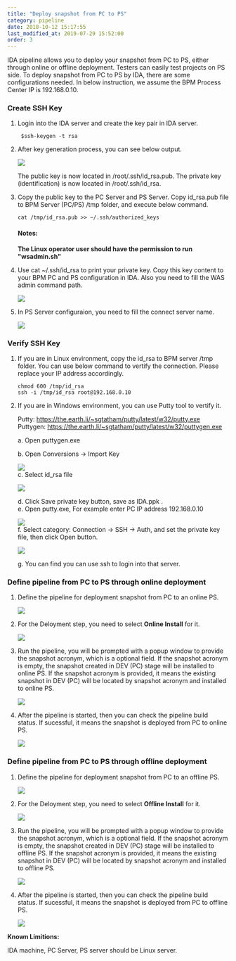 ```yaml
---
title: "Deploy snapshot from PC to PS"
category: pipeline
date: 2018-10-12 15:17:55
last_modified_at: 2019-07-29 15:52:00
order: 3
---
```


IDA pipeline allows you to deploy your snapshot from PC to PS, either through online or offline deployment. Testers can easily test projects on PS side. To deploy snapshot from PC to PS by IDA, there are some configurations needed. In below instruction, we assume the BPM Process Center IP is 192.168.0.10.

### Create SSH Key

1. Login into the IDA server and create the key pair in IDA server.

    ```  
     $ssh-keygen -t rsa

    ```  

2. After key generation process, you can see below output.

   ![][pipeline_sshkey]

   The public key is now located in /root/.ssh/id_rsa.pub. The private key (identification) is now located in  /root/.ssh/id_rsa.


3. Copy the public key to the PC Server and PS Server. Copy id_rsa.pub file to BPM Server (PC/PS) /tmp folder, and execute below command.


   ```  
   cat /tmp/id_rsa.pub >> ~/.ssh/authorized_keys   

   ```
   #### Notes:

   **The Linux operator user should have the permission to run "wsadmin.sh"**


4. Use cat ~/.ssh/id_rsa to print your private key. Copy this key content to your BPM PC and PS configuration in IDA. Also you need to fill the  WAS admin command path.

    ![][pipeline_bpmconfiguration]

5. In PS Server configuraion, you need to fill the connect server name.

     ![][pipeline_servername]

### Verify SSH Key

1. If you are in Linux environment, copy the id_rsa to BPM server /tmp folder. You can use below command to vertify the connection. Please replace your IP address accordingly.

    ```     
   chmod 600 /tmp/id_rsa
   ssh -i /tmp/id_rsa root@192.168.0.10
   ```
2. If you are in Windows environment, you can use Putty tool to vertify it.

   Putty: https://the.earth.li/~sgtatham/putty/latest/w32/putty.exe   
   Puttygen: https://the.earth.li/~sgtatham/putty/latest/w32/puttygen.exe    

   a. Open puttygen.exe

   b. Open Conversions -> Import Key

     ![][puttyKeyGen]   
   c. Select id_rsa file

     ![][PrivateKeyGen]   

   d. Click Save private key button, save as IDA.ppk .   
   e. Open putty.exe, For example enter PC IP address 192.168.0.10     

     ![][putty]     
   f. Select category: Connection -> SSH -> Auth, and set the private key file, then click Open button.   

     ![][puttyAuth]

   g. You can find you can use ssh to login into that server.

### Define pipeline from PC to PS through online deployment

1. Define the pipeline for deployment snapshot from PC to an online PS.

   ![][pipeline_pstops]

2. For the Deloyment step, you need to select **Online Install** for it.

   ![][pipeline_online_deploy]

3. Run the pipeline, you will be prompted with a popup window to provide the snapshot acronym, which is a optional field. If the snapshot acronym is empty, the snapshot created in DEV (PC) stage will be installed to online PS. If the snapshot acronym is provided, it means the existing snapshot in DEV (PC) will be located by snapshot acronym and installed to online PS.

   ![][pipeline_run_online_deploy]

4. After the pipeline is started, then you can check the pipeline build status. If sucessful, it means the snapshot is deployed from PC to online PS.

   ![][pipeline_pcdeployps]

### Define pipeline from PC to PS through offline deployment

1. Define the pipeline for deployment snapshot from PC to an offline PS.

   ![][pipeline_pc_to_ps_offline]

2. For the Deloyment step, you need to select **Offline Install** for it.

   ![][pipeline_offline_deploy]

3. Run the pipeline, you will be prompted with a popup window to provide the snapshot acronym, which is a optional field. If the snapshot acronym is empty, the snapshot created in DEV (PC) stage will be installed to offline PS. If the snapshot acronym is provided, it means the existing snapshot in DEV (PC) will be located by snapshot acronym and installed to offline PS.

   ![][pipeline_run_online_deploy]

4. After the pipeline is started, then you can check the pipeline build status. If sucessful, it means the snapshot is deployed from PC to offline PS.

   ![][pipeline_pcdeployps_offline]

 **Known Limitions:**     

 IDA machine, PC Server, PS server should be Linux server.  

[pipeline_sshkey]: ../images/pipeline/pipeline_sshkey.png
[pipeline_bpmconfiguration]: ../images/pipeline/pipeline_bpmconfiguration.png
[pipeline_pstops]: ../images/pipeline/pipeline_pctops.png
[pipeline_pcdeployps]: ../images/pipeline/pipeline_pcdeployps.png
[pipeline_servername]: ../images/pipeline/pipeline_serverName.png
[puttyKeyGen]: ../images/pipeline/PuttyKeyGen.png
[PrivateKeyGen]: ../images/pipeline/privateKey.png
[putty]: ../images/pipeline/putty.png
[puttyAuth]: ../images/pipeline/puttyAuth.png
[pipeline_online_deploy]: ../images/pipeline/pipeline_online_deployment.png
[pipeline_offline_deploy]: ../images/pipeline/pipeline_offline_deployment.png
[pipeline_run_online_deploy]: ../images/pipeline/pipeline_run_online_deploy.png
[pipeline_run_offline_deploy]: ../images/pipeline/pipeline_run_offline_deploy.png
[pipeline_pc_to_ps_offline]: ../images/pipeline/pipeline_pc_to_ps_offline.png
[pipeline_pcdeployps_offline]: ../images/pipeline/pipeline_pcdeployps_offline.png
